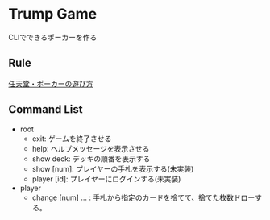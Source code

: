 # Trump Game

CLIでできるポーカーを作る

## Rule

[任天堂・ポーカーの遊び方](https://www.nintendo.co.jp/n09/trump_games/poker/)

## Command List

- root
  - exit: ゲームを終了させる
  - help: ヘルプメッセージを表示させる
  - show deck: デッキの順番を表示する
  - show [num]: プレイヤーの手札を表示する(未実装)
  - player [id]: プレイヤーにログインする(未実装)
- player
  - change [num] ... : 手札から指定のカードを捨てて、捨てた枚数ドローする。
